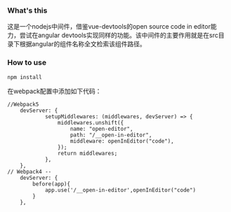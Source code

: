 ### What's this
这是一个nodejs中间件，借鉴vue-devtools的open source code in editor能力，尝试在angular devtools实现同样的功能。该中间件的主要作用就是在src目录下根据angular的组件名称全文检索该组件路径。

### How  to use
```
npm install
```

在webpack配置中添加如下代码：
```
//Webpack5
    devServer: {
            setupMiddlewares: (middlewares, devServer) => {
                middlewares.unshift({
                    name: "open-editor",
                    path: "/__open-in-editor",
                    middleware: openInEditor("code"),
                });
                return middlewares;
            },
    },
// Webpack4 --
    devServer: {
        before(app){
            app.use('/__open-in-editor',openInEditor("code")
        }
    },
```

